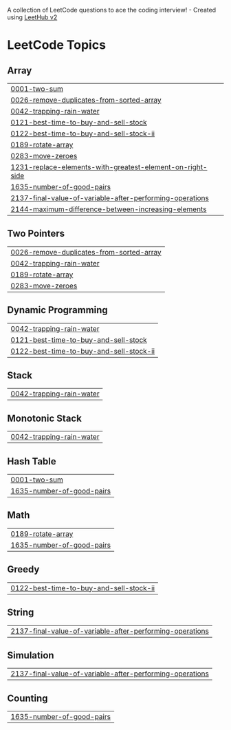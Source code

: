 A collection of LeetCode questions to ace the coding interview! - Created using [LeetHub v2](https://github.com/arunbhardwaj/LeetHub-2.0)
<!---LeetCode Topics Start-->
# LeetCode Topics
## Array
|  |
| ------- |
| [0001-two-sum](https://github.com/divyapandey01/LeetCode-Problems/tree/master/0001-two-sum) |
| [0026-remove-duplicates-from-sorted-array](https://github.com/divyapandey01/LeetCode-Problems/tree/master/0026-remove-duplicates-from-sorted-array) |
| [0042-trapping-rain-water](https://github.com/divyapandey01/LeetCode-Problems/tree/master/0042-trapping-rain-water) |
| [0121-best-time-to-buy-and-sell-stock](https://github.com/divyapandey01/LeetCode-Problems/tree/master/0121-best-time-to-buy-and-sell-stock) |
| [0122-best-time-to-buy-and-sell-stock-ii](https://github.com/divyapandey01/LeetCode-Problems/tree/master/0122-best-time-to-buy-and-sell-stock-ii) |
| [0189-rotate-array](https://github.com/divyapandey01/LeetCode-Problems/tree/master/0189-rotate-array) |
| [0283-move-zeroes](https://github.com/divyapandey01/LeetCode-Problems/tree/master/0283-move-zeroes) |
| [1231-replace-elements-with-greatest-element-on-right-side](https://github.com/divyapandey01/LeetCode-Problems/tree/master/1231-replace-elements-with-greatest-element-on-right-side) |
| [1635-number-of-good-pairs](https://github.com/divyapandey01/LeetCode-Problems/tree/master/1635-number-of-good-pairs) |
| [2137-final-value-of-variable-after-performing-operations](https://github.com/divyapandey01/LeetCode-Problems/tree/master/2137-final-value-of-variable-after-performing-operations) |
| [2144-maximum-difference-between-increasing-elements](https://github.com/divyapandey01/LeetCode-Problems/tree/master/2144-maximum-difference-between-increasing-elements) |
## Two Pointers
|  |
| ------- |
| [0026-remove-duplicates-from-sorted-array](https://github.com/divyapandey01/LeetCode-Problems/tree/master/0026-remove-duplicates-from-sorted-array) |
| [0042-trapping-rain-water](https://github.com/divyapandey01/LeetCode-Problems/tree/master/0042-trapping-rain-water) |
| [0189-rotate-array](https://github.com/divyapandey01/LeetCode-Problems/tree/master/0189-rotate-array) |
| [0283-move-zeroes](https://github.com/divyapandey01/LeetCode-Problems/tree/master/0283-move-zeroes) |
## Dynamic Programming
|  |
| ------- |
| [0042-trapping-rain-water](https://github.com/divyapandey01/LeetCode-Problems/tree/master/0042-trapping-rain-water) |
| [0121-best-time-to-buy-and-sell-stock](https://github.com/divyapandey01/LeetCode-Problems/tree/master/0121-best-time-to-buy-and-sell-stock) |
| [0122-best-time-to-buy-and-sell-stock-ii](https://github.com/divyapandey01/LeetCode-Problems/tree/master/0122-best-time-to-buy-and-sell-stock-ii) |
## Stack
|  |
| ------- |
| [0042-trapping-rain-water](https://github.com/divyapandey01/LeetCode-Problems/tree/master/0042-trapping-rain-water) |
## Monotonic Stack
|  |
| ------- |
| [0042-trapping-rain-water](https://github.com/divyapandey01/LeetCode-Problems/tree/master/0042-trapping-rain-water) |
## Hash Table
|  |
| ------- |
| [0001-two-sum](https://github.com/divyapandey01/LeetCode-Problems/tree/master/0001-two-sum) |
| [1635-number-of-good-pairs](https://github.com/divyapandey01/LeetCode-Problems/tree/master/1635-number-of-good-pairs) |
## Math
|  |
| ------- |
| [0189-rotate-array](https://github.com/divyapandey01/LeetCode-Problems/tree/master/0189-rotate-array) |
| [1635-number-of-good-pairs](https://github.com/divyapandey01/LeetCode-Problems/tree/master/1635-number-of-good-pairs) |
## Greedy
|  |
| ------- |
| [0122-best-time-to-buy-and-sell-stock-ii](https://github.com/divyapandey01/LeetCode-Problems/tree/master/0122-best-time-to-buy-and-sell-stock-ii) |
## String
|  |
| ------- |
| [2137-final-value-of-variable-after-performing-operations](https://github.com/divyapandey01/LeetCode-Problems/tree/master/2137-final-value-of-variable-after-performing-operations) |
## Simulation
|  |
| ------- |
| [2137-final-value-of-variable-after-performing-operations](https://github.com/divyapandey01/LeetCode-Problems/tree/master/2137-final-value-of-variable-after-performing-operations) |
## Counting
|  |
| ------- |
| [1635-number-of-good-pairs](https://github.com/divyapandey01/LeetCode-Problems/tree/master/1635-number-of-good-pairs) |
<!---LeetCode Topics End-->